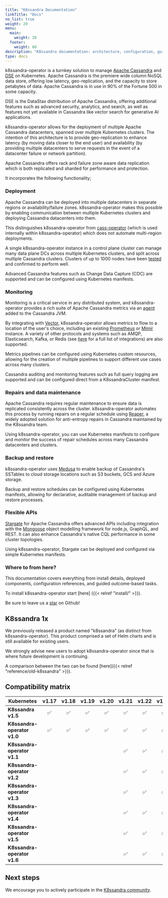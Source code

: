 ```yaml
---
title: "K8ssandra Documentation"
linkTitle: "Docs"
no_list: true
weight: 20
menu:
  main:
    weight: 20
  footer:
    weight: 60
description: "K8ssandra documentation: architecture, configuration, guided tasks"
type: docs
---
```


k8ssandra-operator is a turnkey solution to manage [Apache Cassandra](https://cassandra.apache.org/_/index.html) and [DSE](https://www.datastax.com/products/datastax-enterprise) on Kubernetes. Apache Cassandra is the premiere wide column NoSQL data store, offering low latency, geo-replication, and the capacity to store petabytes of data. Apache Cassandra is in use in 90% of the Fortune 500 in some capacity. 

DSE is the DataStax distribution of Apache Cassandra, offering additional features such as advanced security, analytics, and search, as well as features not yet available in Cassandra like vector search for generative AI applications.

k8ssandra-operator allows for the deployment of multiple Apache Cassandra datacenters, spanned over multiple Kubernetes clusters. The intention of this architecture is to provide geo-replication to enhance latency (by moving data closer to the end user) and availability (by providing multiple datacenters to serve requests in the event of a datacenter failure or network partition).

Apache Cassandra offers rack and failure zone aware data replication which is both replicated and sharded for performance and protection. 

It incorporates the following functionality;

### Deployment

Apache Cassandra can be deployed into multiple datacenters in separate regions or availability/failure zones. k8ssandra-operator makes this possible by enabling communication between multiple Kubernetes clusters and deploying Cassandra datacenters into them.

This distinguishes k8ssandra-operator from [cass-operator](https://github.com/k8ssandra/cass-operator) (which is used internally within k8ssandra-operator) which does not automate multi-region deployments.

A single k8ssandra-operator instance in a control plane cluster can manage many data plane DCs across multiple Kubernetes clusters, and split across multiple Cassandra clusters. Clusters of up to 1000 nodes have been [tested](https://dok.community/blog/1000-node-cassandra-cluster-on-amazons-eks/) and confirmed to perform well.

Advanced Cassandra features such as Change Data Capture (CDC) are supported and can be configured using Kubernetes manifests.

### Monitoring

Monitoring is a critical service in any distributed system, and k8ssandra-operator provides a rich suite of Apache Cassandra metrics via an [agent](https://github.com/k8ssandra/management-api-for-apache-cassandra) added to the Cassandra JVM. 

By integrating with [Vector](https://vector.dev/), k8ssandra-operator allows metrics to flow to a location of the user's choice, including an existing [Prometheus](https://prometheus.io/) or [Mimir](https://grafana.com/oss/mimir/) instance. A variety of other protocols and systems such as AMQP, Elasticsearch, Kafka, or Redis (see [here](https://vector.dev/docs/reference/configuration/sinks/) for a full list of integrations) are also supported.

Metrics pipelines can be configured using Kubernetes custom resources, allowing for the creation of multiple pipelines to support different use cases across many clusters.

Cassandra auditing and monitoring features such as full query logging are supported and can be configured direct from a K8ssandraCluster manifest.

### Repairs and data maintenance

Apache Cassandra requires regular maintenance to ensure data is replicated consistently across the cluster. k8ssandra-operator automates this process by running repairs on a regular schedule using [Reaper](https://cassandra-reaper.io/), a widely adopted solution for anti-entropy repairs in Cassandra maintained by the K8ssandra team.

Using k8ssandra-operator, you can use Kubernetes manifests to configure and monitor the success of repair schedules across many Cassandra datacenters and clusters.

### Backup and restore

k8ssandra-operator uses [Medusa](https://github.com/thelastpickle/cassandra-medusa) to enable backup of Cassandra's SSTables to cloud storage locations such as S3 buckets, GCS and Azure storage.

Backup and restore schedules can be configured using Kubernetes manifests, allowing for declarative, auditable management of backup and restore processes.

### Flexible APIs

[Stargate](https://stargate.io/) for Apache Cassandra offers advanced APIs including integration with the [Mongoose](https://mongoosejs.com/) object modelling framework for node.js, GraphQL, and REST. It can also enhance Cassandra's native CQL performance in some cluster topologies.

Using k8ssandra-operator, Stargate can be deployed and configured via simple Kubernetes manifests.

### Where to from here?

This documentation covers everything from install details, deployed components, configuration references, and guided outcome-based tasks. 

To install k8ssandra-operator start [here] ({{< relref "install/" >}}).

Be sure to leave us a <a class="github-button" href="https://github.com/k8ssandra/k8ssandra" data-icon="octicon-star" aria-label="Star k8ssandra/k8ssandra on GitHub">star</a> on Github!


## K8ssandra 1x

We previously released a product named "k8ssandra" (as distinct from k8ssandra-operator). This product comprised a set of Helm charts and is still available for existing users. 

We strongly advise new users to adopt k8ssandra-operator since that is where future development is continuing.

A comparison between the two can be found [here]({{< relref "reference/old-k8ssandra" >}}).

## Compatibility matrix

| Kubernetes                  | **v1.17** | **v1.18** | **v1.19** | **v1.20** | **v1.21** | **v1.22** | **v1.23** | **v1.24** | **v1.25** |
|-----------------------------|:---------:|:---------:|:---------:|:---------:|:---------:|:---------:|:---------:|:---------:|:---------:|
| **K8ssandra v1.5**          |     ✅     |     ✅     |     ✅     |     ✅     |     ✅     |     ✅     |     ✅     |     ✅     |     ✅     |
| **K8ssandra-operator v1.0** |     ✅     |     ✅     |     ✅     |     ✅     |     ✅     |     ✅     |     ✅     |     ✅     |     ✅     |
| **K8ssandra-operator v1.1** |           |           |           |           |     ✅     |     ✅     |     ✅     |     ✅     |     ✅     |
| **K8ssandra-operator v1.2** |           |           |           |           |     ✅     |     ✅     |     ✅     |     ✅     |     ✅     |
| **K8ssandra-operator v1.3** |           |           |           |           |     ✅     |     ✅     |     ✅     |     ✅     |     ✅     |
| **K8ssandra-operator v1.4** |           |           |           |           |     ✅     |     ✅     |     ✅     |     ✅     |     ✅     |
| **K8ssandra-operator v1.5** |           |           |           |           |     ✅     |     ✅     |     ✅     |     ✅     |     ✅     |
| **K8ssandra-operator v1.6** |           |           |           |           |     ✅     |     ✅     |     ✅     |     ✅     |     ✅     |

## Next steps

We encourage you to actively participate in the [K8ssandra community](https://k8ssandra.io/community/).
